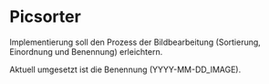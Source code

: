 # Picsorter

Implementierung soll den Prozess der Bildbearbeitung (Sortierung, Einordnung und Benennung) erleichtern.

Aktuell umgesetzt ist die Benennung (YYYY-MM-DD_IMAGE).


